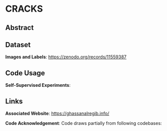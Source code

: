 # CRACKS




## Abstract



## Dataset

**Images and Labels**: https://zenodo.org/records/11559387

## Code Usage

**Self-Supervised Experiments**:

## Links

**Associated Website**: https://ghassanalregib.info/

**Code Acknowledgement**: Code draws partially from following codebases:


